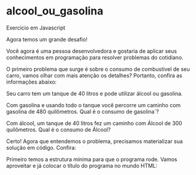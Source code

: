 # alcool_ou_gasolina
Exercicio em Javascript

Agora temos um grande desafio!

Você agora é uma pessoa desenvolvedora e gostaria de aplicar seus conhecimentos em programação para resolver problemas do cotidiano.

O primeiro problema que surge é sobre o consumo de combustível de seu carro, vamos olhar com mais atenção os detalhes? Portanto, confira as informações abaixo:

Seu carro tem um tanque de 40 litros e pode utilizar álcool ou gasolina.

Com gasolina e usando todo o tanque você percorre um caminho com gasolina de 480 quilômetros. Qual é o consumo de gasolina`?

Com álcool, um tanque de 40 litros fez um caminho com Álcool de 300 quilômetros. Qual é o consumo de Álcool?

Certo! Agora que entendemos o problema, precisamos materializar sua solução em código. Confira:

Primeiro temos a estrutura mínima para que o programa rode. Vamos aproveitar e já colocar o título do programa no mundo HTML:
